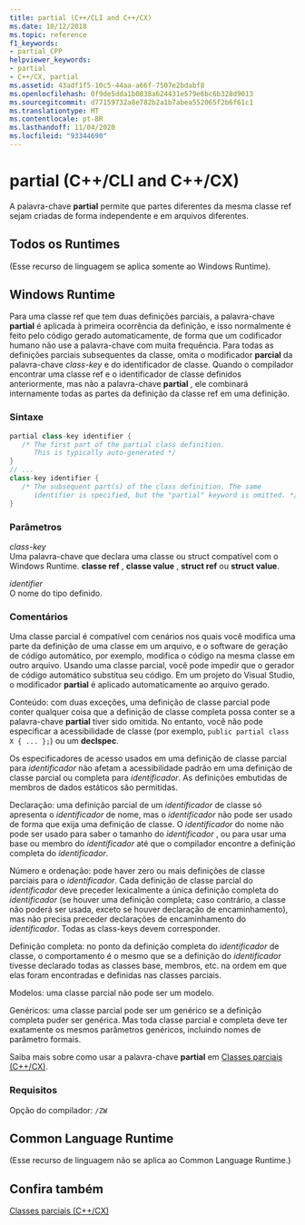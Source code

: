```yaml
---
title: partial (C++/CLI and C++/CX)
ms.date: 10/12/2018
ms.topic: reference
f1_keywords:
- partial_CPP
helpviewer_keywords:
- partial
- C++/CX, partial
ms.assetid: 43adf1f5-10c5-44aa-a66f-7507e2bdabf8
ms.openlocfilehash: 0f9de5dda1b0838a624431e579e6bc6b328d9013
ms.sourcegitcommit: d77159732a8e782b2a1b7abea552065f2b6f61c1
ms.translationtype: MT
ms.contentlocale: pt-BR
ms.lasthandoff: 11/04/2020
ms.locfileid: "93344690"
---
```

# <a name="partial--ccli-and-ccx"></a>partial (C++/CLI and C++/CX)

A palavra-chave **partial** permite que partes diferentes da mesma classe ref sejam criadas de forma independente e em arquivos diferentes.

## <a name="all-runtimes"></a>Todos os Runtimes

(Esse recurso de linguagem se aplica somente ao Windows Runtime).

## <a name="windows-runtime"></a>Windows Runtime

Para uma classe ref que tem duas definições parciais, a palavra-chave **partial** é aplicada à primeira ocorrência da definição, e isso normalmente é feito pelo código gerado automaticamente, de forma que um codificador humano não use a palavra-chave com muita frequência. Para todas as definições parciais subsequentes da classe, omita o modificador **parcial** da palavra-chave *class-key* e do identificador de classe. Quando o compilador encontrar uma classe ref e o identificador de classe definidos anteriormente, mas não a palavra-chave **partial** , ele combinará internamente todas as partes da definição da classe ref em uma definição.

### <a name="syntax"></a>Sintaxe

```cpp
partial class-key identifier {
   /* The first part of the partial class definition.
      This is typically auto-generated */
}
// ...
class-key identifier {
   /* The subsequent part(s) of the class definition. The same
      identifier is specified, but the "partial" keyword is omitted. */
}
```

### <a name="parameters"></a>Parâmetros

*class-key*<br/>
Uma palavra-chave que declara uma classe ou struct compatível com o Windows Runtime. **classe ref** , **classe value** , **struct ref** ou **struct value**.

*identifier*<br/>
O nome do tipo definido.

### <a name="remarks"></a>Comentários

Uma classe parcial é compatível com cenários nos quais você modifica uma parte da definição de uma classe em um arquivo, e o software de geração de código automático, por exemplo, modifica o código na mesma classe em outro arquivo. Usando uma classe parcial, você pode impedir que o gerador de código automático substitua seu código. Em um projeto do Visual Studio, o modificador **partial** é aplicado automaticamente ao arquivo gerado.

Conteúdo: com duas exceções, uma definição de classe parcial pode conter qualquer coisa que a definição de classe completa possa conter se a palavra-chave **partial** tiver sido omitida. No entanto, você não pode especificar a acessibilidade de classe (por exemplo, `public partial class X { ... };`) ou um **declspec**.

Os especificadores de acesso usados em uma definição de classe parcial para *identificador* não afetam a acessibilidade padrão em uma definição de classe parcial ou completa para *identificador*. As definições embutidas de membros de dados estáticos são permitidas.

Declaração: uma definição parcial de um *identificador* de classe só apresenta o *identificador* de nome, mas o *identificador* não pode ser usado de forma que exija uma definição de classe. O *identificador* do nome não pode ser usado para saber o tamanho do *identificador* , ou para usar uma base ou membro do *identificador* até que o compilador encontre a definição completa do *identificador*.

Número e ordenação: pode haver zero ou mais definições de classe parciais para o *identificador*. Cada definição de classe parcial do *identificador* deve preceder lexicalmente a única definição completa do *identificador* (se houver uma definição completa; caso contrário, a classe não poderá ser usada, exceto se houver declaração de encaminhamento), mas não precisa preceder declarações de encaminhamento do *identificador*. Todas as class-keys devem corresponder.

Definição completa: no ponto da definição completa do *identificador* de classe, o comportamento é o mesmo que se a definição do *identificador* tivesse declarado todas as classes base, membros, etc. na ordem em que elas foram encontradas e definidas nas classes parciais.

Modelos: uma classe parcial não pode ser um modelo.

Genéricos: uma classe parcial pode ser um genérico se a definição completa puder ser genérica. Mas toda classe parcial e completa deve ter exatamente os mesmos parâmetros genéricos, incluindo nomes de parâmetro formais.

Saiba mais sobre como usar a palavra-chave **partial** em [Classes parciais (C++/CX)](../cppcx/partial-classes-c-cx.md).

### <a name="requirements"></a>Requisitos

Opção do compilador: `/ZW`

## <a name="common-language-runtime"></a>Common Language Runtime

(Esse recurso de linguagem não se aplica ao Common Language Runtime.)

## <a name="see-also"></a>Confira também

[Classes parciais (C++/CX)](../cppcx/partial-classes-c-cx.md)
